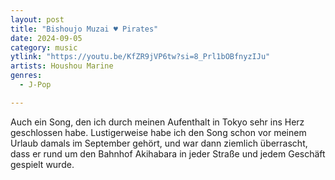 ```yaml
---
layout: post
title: "Bishoujo Muzai ♥ Pirates"
date: 2024-09-05
category: music
ytlink: "https://youtu.be/KfZR9jVP6tw?si=8_Prl1bOBfnyzIJu"
artists: Houshou Marine
genres:
  - J-Pop

---
```


Auch ein Song, den ich durch meinen Aufenthalt in Tokyo sehr ins Herz geschlossen habe. Lustigerweise habe ich den Song
schon vor meinem Urlaub damals im September gehört, und war dann ziemlich überrascht, dass er rund um den Bahnhof
Akihabara in jeder Straße und jedem Geschäft gespielt wurde.